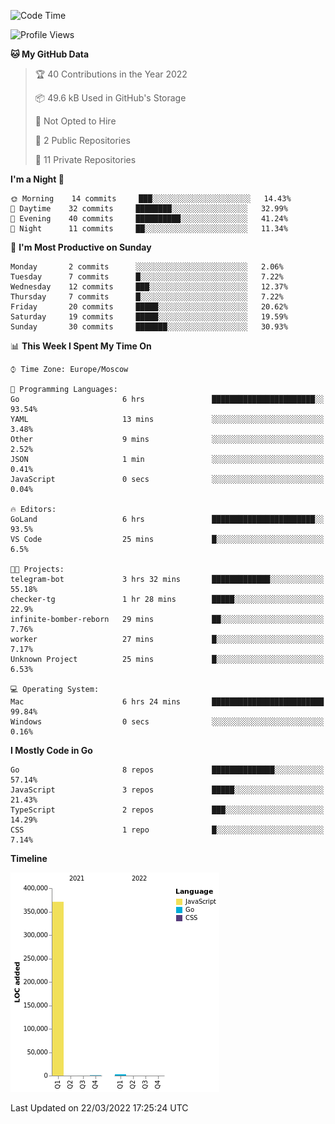 <!--START_SECTION:waka-->
![Code Time](http://img.shields.io/badge/Code%20Time-218%20hrs%2012%20mins-blue)

![Profile Views](http://img.shields.io/badge/Profile%20Views-0-blue)

**🐱 My GitHub Data** 

> 🏆 40 Contributions in the Year 2022
 > 
> 📦 49.6 kB Used in GitHub's Storage 
 > 
> 🚫 Not Opted to Hire
 > 
> 📜 2 Public Repositories 
 > 
> 🔑 11 Private Repositories  
 > 
**I'm a Night 🦉** 

```text
🌞 Morning    14 commits     ███░░░░░░░░░░░░░░░░░░░░░░   14.43% 
🌆 Daytime    32 commits     ████████░░░░░░░░░░░░░░░░░   32.99% 
🌃 Evening    40 commits     ██████████░░░░░░░░░░░░░░░   41.24% 
🌙 Night      11 commits     ██░░░░░░░░░░░░░░░░░░░░░░░   11.34%

```
📅 **I'm Most Productive on Sunday** 

```text
Monday       2 commits      ░░░░░░░░░░░░░░░░░░░░░░░░░   2.06% 
Tuesday      7 commits      █░░░░░░░░░░░░░░░░░░░░░░░░   7.22% 
Wednesday    12 commits     ███░░░░░░░░░░░░░░░░░░░░░░   12.37% 
Thursday     7 commits      █░░░░░░░░░░░░░░░░░░░░░░░░   7.22% 
Friday       20 commits     █████░░░░░░░░░░░░░░░░░░░░   20.62% 
Saturday     19 commits     █████░░░░░░░░░░░░░░░░░░░░   19.59% 
Sunday       30 commits     ███████░░░░░░░░░░░░░░░░░░   30.93%

```


📊 **This Week I Spent My Time On** 

```text
⌚︎ Time Zone: Europe/Moscow

💬 Programming Languages: 
Go                       6 hrs               ███████████████████████░░   93.54% 
YAML                     13 mins             ░░░░░░░░░░░░░░░░░░░░░░░░░   3.48% 
Other                    9 mins              ░░░░░░░░░░░░░░░░░░░░░░░░░   2.52% 
JSON                     1 min               ░░░░░░░░░░░░░░░░░░░░░░░░░   0.41% 
JavaScript               0 secs              ░░░░░░░░░░░░░░░░░░░░░░░░░   0.04%

🔥 Editors: 
GoLand                   6 hrs               ███████████████████████░░   93.5% 
VS Code                  25 mins             █░░░░░░░░░░░░░░░░░░░░░░░░   6.5%

🐱‍💻 Projects: 
telegram-bot             3 hrs 32 mins       █████████████░░░░░░░░░░░░   55.18% 
checker-tg               1 hr 28 mins        █████░░░░░░░░░░░░░░░░░░░░   22.9% 
infinite-bomber-reborn   29 mins             ██░░░░░░░░░░░░░░░░░░░░░░░   7.76% 
worker                   27 mins             █░░░░░░░░░░░░░░░░░░░░░░░░   7.17% 
Unknown Project          25 mins             █░░░░░░░░░░░░░░░░░░░░░░░░   6.53%

💻 Operating System: 
Mac                      6 hrs 24 mins       █████████████████████████   99.84% 
Windows                  0 secs              ░░░░░░░░░░░░░░░░░░░░░░░░░   0.16%

```

**I Mostly Code in Go** 

```text
Go                       8 repos             ██████████████░░░░░░░░░░░   57.14% 
JavaScript               3 repos             █████░░░░░░░░░░░░░░░░░░░░   21.43% 
TypeScript               2 repos             ███░░░░░░░░░░░░░░░░░░░░░░   14.29% 
CSS                      1 repo              █░░░░░░░░░░░░░░░░░░░░░░░░   7.14%

```


**Timeline**

![Chart not found](https://raw.githubusercontent.com/jeezft/jeezft/main/charts/bar_graph.png) 


 Last Updated on 22/03/2022 17:25:24 UTC
<!--END_SECTION:waka-->
